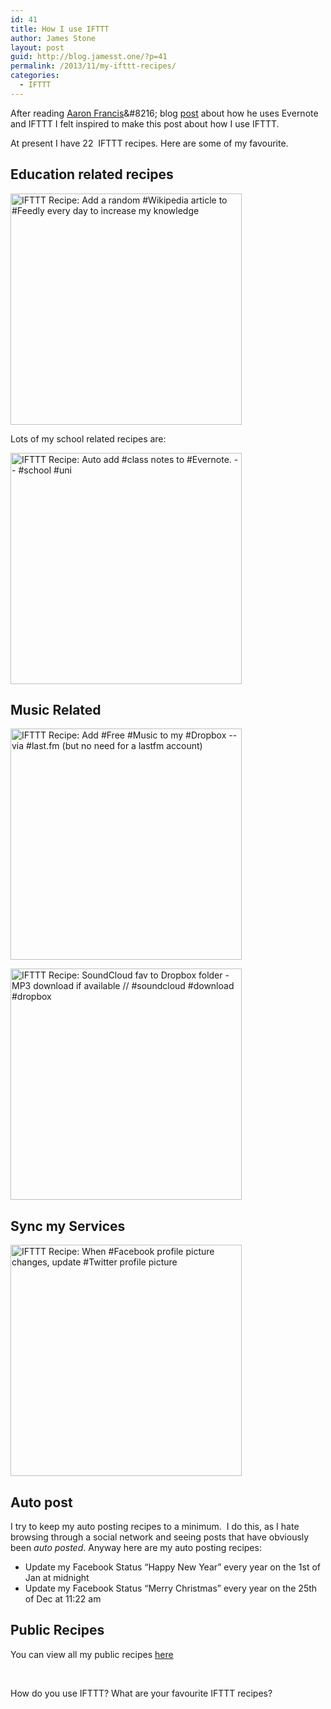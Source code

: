 ```yaml
---
id: 41
title: How I use IFTTT
author: James Stone
layout: post
guid: http://blog.jamesst.one/?p=41
permalink: /2013/11/my-ifttt-recipes/
categories:
  - IFTTT
---
```

After reading&nbsp;[Aaron Francis](http://aaronfrancis.com/")&#8216; blog [post](http://aaronfrancis.com/blog/2013/2/26/how-i-use-evernote-and-ifttt) about how he uses Evernote and IFTTT I felt inspired to make this post about how I use IFTTT.

At present I have 22 &nbsp;IFTTT recipes. Here are some of my favourite.

## Education related recipes

<a class="embed_recipe embed_recipe-l_77" id="embed_recipe-102035" href="https://ifttt.com/view_embed_recipe/102035" target="_blank"><img alt="IFTTT Recipe: Add a random #Wikipedia article to #Feedly every day to increase my knowledge" src="https://ifttt.com/recipe_embed_img/102035" width="370px" /></a>

Lots of my school related recipes are:

<a class="embed_recipe embed_recipe-l_51" id="embed_recipe-121707" href="https://ifttt.com/view_embed_recipe/121707" target="_blank"><img alt="IFTTT Recipe: Auto add #class notes to #Evernote. -- #school #uni" src="https://ifttt.com/recipe_embed_img/121707" width="370px" /></a>

## Music Related

<a class="embed_recipe embed_recipe-l_83" id="embed_recipe-106702" href="https://ifttt.com/view_embed_recipe/106702" target="_blank"><img alt="IFTTT Recipe: Add #Free #Music to my #Dropbox  -- via #last.fm (but no need for a lastfm account)" src="https://ifttt.com/recipe_embed_img/106702" width="370px" /></a>

<a class="embed_recipe embed_recipe-l_94" id="embed_recipe-15575" href="https://ifttt.com/view_embed_recipe/15575" target="_blank"><img alt="IFTTT Recipe: SoundCloud fav to Dropbox folder - MP3 download if available // #soundcloud #download #dropbox" src="https://ifttt.com/recipe_embed_img/15575" width="370px" /></a>

## Sync my Services

<a class="embed_recipe embed_recipe-l_71" id="embed_recipe-8981" href="https://ifttt.com/view_embed_recipe/8981" target="_blank"><img alt="IFTTT Recipe: When #Facebook profile picture changes, update #Twitter profile picture" src="https://ifttt.com/recipe_embed_img/8981" width="370px" /></a>



## Auto post

I try to keep my auto posting recipes to a minimum. &nbsp;I do this, as I hate browsing through a social network and seeing posts that have obviously been *auto posted*. Anyway here are my auto posting recipes:

  * Update my Facebook Status &#8220;Happy New Year&#8221; every year on the 1st of Jan at midnight
  * Update my Facebook Status &#8220;Merry Christmas&#8221; every year on the 25th of Dec at 11:22 am

## Public Recipes

You can view all my public recipes <a href="https://ifttt.com/p/jamesmstone" target="_blank">here</a>

&nbsp;

How do you use IFTTT? What are your favourite IFTTT recipes?

 [1]: http://aaronfrancis.com/blog/2013/2/26/how-i-use-evernote-and-ifttt